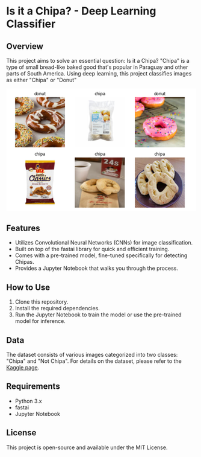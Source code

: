 # Is it a Chipa? - Deep Learning Classifier

## Overview

This project aims to solve an essential question: Is it a Chipa? "Chipa" is a type of small bread-like baked good that's popular in Paraguay and other parts of South America. Using deep learning, this project classifies images as either "Chipa" or "Donut"

![Alt text](ChipaOrDonut.png)

## Features

- Utilizes Convolutional Neural Networks (CNNs) for image classification.
- Built on top of the fastai library for quick and efficient training.
- Comes with a pre-trained model, fine-tuned specifically for detecting Chipas.
- Provides a Jupyter Notebook that walks you through the process.

## How to Use

1. Clone this repository.
2. Install the required dependencies.
3. Run the Jupyter Notebook to train the model or use the pre-trained model for inference.

## Data

The dataset consists of various images categorized into two classes: "Chipa" and "Not Chipa". For details on the dataset, please refer to the [Kaggle page](https://www.kaggle.com/fernandoleguizamon/is-it-a-chipa).

## Requirements

- Python 3.x
- fastai
- Jupyter Notebook

## License

This project is open-source and available under the MIT License.

